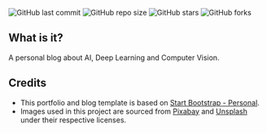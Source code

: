 ![GitHub last commit](https://img.shields.io/github/last-commit/Vitgracer/Vitgracer.github.io?color=blue)
![GitHub repo size](https://img.shields.io/github/repo-size/Vitgracer/Vitgracer.github.io?color=green)
![GitHub stars](https://img.shields.io/github/stars/Vitgracer/Vitgracer.github.io?style=social)
![GitHub forks](https://img.shields.io/github/forks/Vitgracer/Vitgracer.github.io?style=social)

## What is it? 
A personal blog about AI, Deep Learning and Computer Vision.

## Credits
- This portfolio and blog template is based on [Start Bootstrap - Personal](https://startbootstrap.com/theme/personal).  
- Images used in this project are sourced from [Pixabay](https://pixabay.com/) and [Unsplash](https://unsplash.com/) under their respective licenses.
